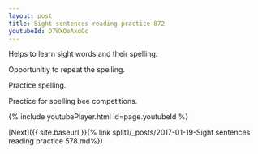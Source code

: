 ```yaml
---
layout: post
title: Sight sentences reading practice 872
youtubeId: D7WXOoAxdGc
---
```

 
 
Helps to learn sight words and their spelling.

Opportunitiy to repeat the spelling. 

Practice spelling. 
 
Practice for spelling bee competitions. 
 
{% include youtubePlayer.html id=page.youtubeId %}
 
 

[Next]({{ site.baseurl }}{% link  split1/_posts/2017-01-19-Sight sentences reading practice 578.md%})
 
